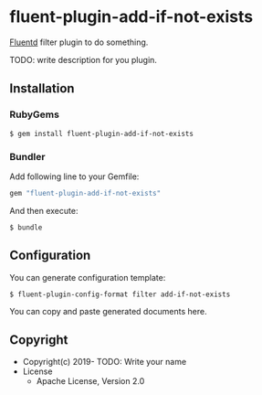 # fluent-plugin-add-if-not-exists

[Fluentd](https://fluentd.org/) filter plugin to do something.

TODO: write description for you plugin.

## Installation

### RubyGems

```
$ gem install fluent-plugin-add-if-not-exists
```

### Bundler

Add following line to your Gemfile:

```ruby
gem "fluent-plugin-add-if-not-exists"
```

And then execute:

```
$ bundle
```

## Configuration

You can generate configuration template:

```
$ fluent-plugin-config-format filter add-if-not-exists
```

You can copy and paste generated documents here.

## Copyright

* Copyright(c) 2019- TODO: Write your name
* License
  * Apache License, Version 2.0
